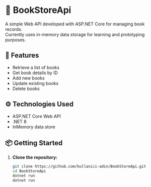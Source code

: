 # 📘 BookStoreApi

A simple Web API developed with ASP.NET Core for managing book records.  
Currently uses in-memory data storage for learning and prototyping purposes.

## 🚀 Features
- Retrieve a list of books
- Get book details by ID
- Add new books
- Update existing books
- Delete books

## ⚙️ Technologies Used
- ASP.NET Core Web API
- .NET 8
- InMemory data store

## 📦 Getting Started

1. **Clone the repository:**
   ```bash
   git clone https://github.com/kullanici-adin/BookStoreApi.git
   cd BookStoreApi	
   dotnet run
   dotnet run

